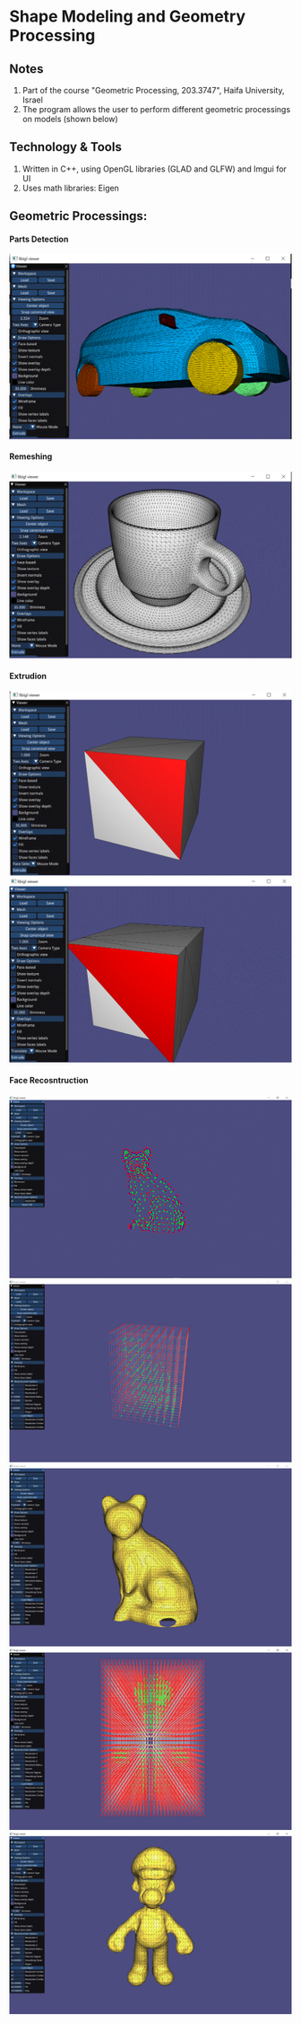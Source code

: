 # Shape Modeling and Geometry Processing

## Notes
1. Part of the course "Geometric Processing, 203.3747", Haifa University, Israel
2. The program allows the user to perform different geometric processings on models (shown below)

## Technology & Tools
1. Written in C++, using OpenGL libraries (GLAD and GLFW) and Imgui for UI
2. Uses math libraries: Eigen

## Geometric Processings:

#### Parts Detection<br/>
![alt text](assignment1/Images/Q_2/HondaImage.GIF "Title")

#### Remeshing<br/>
![alt text](assignment1/Images/Q_3/Cup.GIF "Title")

#### Extrudion<br/>
![alt text](assignment1/Images/Q_4/Before_2.GIF "Title")
![alt text](assignment1/Images/Q_4/After_2_1.GIF "Title")

#### Face Recosntruction<br/>
![alt text](assignment2/Images/Q_1/Cat.GIF "Title")
![alt text](assignment2/Images/Q_2/Cat.JPG "Title")
![alt text](assignment2/Images/Q_3/Cat_Res_50_WR_0.1_Epsilon_0.01_PD_0_SF_150.JPG "Title")
![alt text](assignment2/Images/Q_2/Luigi.JPG "Title")
![alt text](assignment2/Images/Q_3/Luigi_Res_40_WR_0.05_Epsilon_0.01_PD_0_SF_10.JPG "Title")
